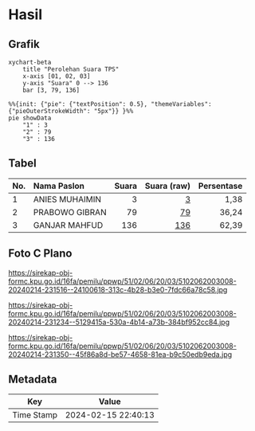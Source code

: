 # Hasil

## Grafik

```mermaid
xychart-beta
    title "Perolehan Suara TPS"
    x-axis [01, 02, 03]
    y-axis "Suara" 0 --> 136
    bar [3, 79, 136]
```

```mermaid
%%{init: {"pie": {"textPosition": 0.5}, "themeVariables": {"pieOuterStrokeWidth": "5px"}} }%%
pie showData
    "1" : 3
    "2" : 79
    "3" : 136
```

## Tabel

| No. | Nama Paslon    | Suara | Suara (raw) | Persentase |
|:--- |:-------------- | -----:| -----------:| ----------:|
| 1   | ANIES MUHAIMIN | 3     | [3][p-1]    | 1,38       |
| 2   | PRABOWO GIBRAN | 79    | [79][p-2]   | 36,24      |
| 3   | GANJAR MAHFUD  | 136   | [136][p-3]  | 62,39      |


[p-1]: https://github.com/gigit-pemilu/pemilu-2024-51-bali/blob/main/pilpres/hitung-suara/sub/51-bali/sub/02-tabanan/sub/06-kediri/sub/2003-belalang/sub/008-tps/sub/paslon-1.txt
[p-2]: https://github.com/gigit-pemilu/pemilu-2024-51-bali/blob/main/pilpres/hitung-suara/sub/51-bali/sub/02-tabanan/sub/06-kediri/sub/2003-belalang/sub/008-tps/sub/paslon-2.txt
[p-3]: https://github.com/gigit-pemilu/pemilu-2024-51-bali/blob/main/pilpres/hitung-suara/sub/51-bali/sub/02-tabanan/sub/06-kediri/sub/2003-belalang/sub/008-tps/sub/paslon-3.txt

## Foto C Plano

https://sirekap-obj-formc.kpu.go.id/16fa/pemilu/ppwp/51/02/06/20/03/5102062003008-20240214-231516--24100618-313c-4b28-b3e0-7fdc66a78c58.jpg

https://sirekap-obj-formc.kpu.go.id/16fa/pemilu/ppwp/51/02/06/20/03/5102062003008-20240214-231234--5129415a-530a-4b14-a73b-384bf952cc84.jpg

https://sirekap-obj-formc.kpu.go.id/16fa/pemilu/ppwp/51/02/06/20/03/5102062003008-20240214-231350--45f86a8d-be57-4658-81ea-b9c50edb9eda.jpg


## Metadata

| Key        | Value               |
| ---------- | ------------------- |
| Time Stamp | 2024-02-15 22:40:13 |



